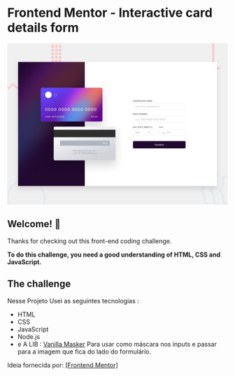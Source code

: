 # Frontend Mentor - Interactive card details form

![Design preview for the Interactive card details form coding challenge](./design/desktop-preview.jpg)

## Welcome! 👋

Thanks for checking out this front-end coding challenge.

**To do this challenge, you need a good understanding of HTML, CSS and JavaScript.**

## The challenge

Nesse Projeto Usei as seguintes tecnologias :
- HTML
- CSS
- JavaScript
- Node.js
- e A LIB : <a href="https://github.com/vanilla-masker/vanilla-masker" target="__blank">Vanilla Masker</a> Para usar como máscara nos inputs e passar para a imagem que fica do lado do formulário.


Ideia fornecida por: <a href="https://www.frontendmentor.io/challenges/interactive-card-details-form-XpS8cKZDWw" target="__blank"> [Frontend Mentor] </a>
